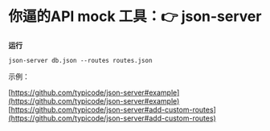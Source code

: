 你逼的API mock 工具：👉 json-server
===

**运行**

```
json-server db.json --routes routes.json
```

示例：

[https://github.com/typicode/json-server#example](https://github.com/typicode/json-server#example)
[https://github.com/typicode/json-server#add-custom-routes](https://github.com/typicode/json-server#add-custom-routes)
